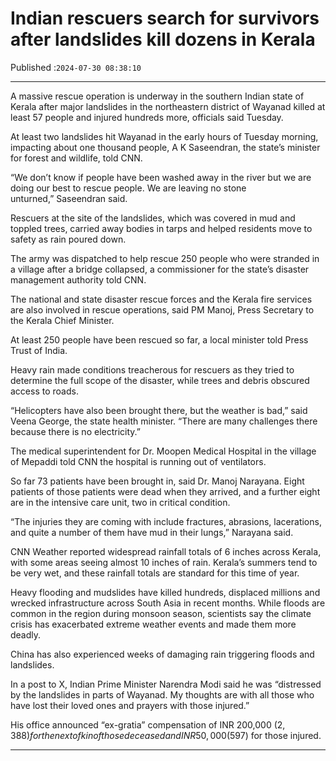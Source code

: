 # Indian rescuers search for survivors after landslides kill dozens in Kerala

Published :`2024-07-30 08:38:10`

---

A massive rescue operation is underway in the southern Indian state of Kerala after major landslides in the northeastern district of Wayanad killed at least 57 people and injured hundreds more, officials said Tuesday.

At least two landslides hit Wayanad in the early hours of Tuesday morning, impacting about one thousand people, A K Saseendran, the state’s minister for forest and wildlife, told CNN.

“We don’t know if people have been washed away in the river but we are doing our best to rescue people. We are leaving no stone unturned,” Saseendran said.

Rescuers at the site of the landslides, which was covered in mud and toppled trees, carried away bodies in tarps and helped residents move to safety as rain poured down.

The army was dispatched to help rescue 250 people who were stranded in a village after a bridge collapsed, a commissioner for the state’s disaster management authority told CNN.

The national and state disaster rescue forces and the Kerala fire services are also involved in rescue operations, said PM Manoj, Press Secretary to the Kerala Chief Minister.

At least 250 people have been rescued so far, a local minister told Press Trust of India.

Heavy rain made conditions treacherous for rescuers as they tried to determine the full scope of the disaster, while trees and debris obscured access to roads.

“Helicopters have also been brought there, but the weather is bad,” said Veena George, the state health minister. “There are many challenges there because there is no electricity.”

The medical superintendent for Dr. Moopen Medical Hospital in the village of Mepaddi told CNN the hospital is running out of ventilators.

So far 73 patients have been brought in, said Dr. Manoj Narayana. Eight patients of those patients were dead when they arrived, and a further eight are in the intensive care unit, two in critical condition.

“The injuries they are coming with include fractures, abrasions, lacerations, and quite a number of them have mud in their lungs,” Narayana said.

CNN Weather reported widespread rainfall totals of 6 inches across Kerala, with some areas seeing almost 10 inches of rain. Kerala’s summers tend to be very wet, and these rainfall totals are standard for this time of year.

Heavy flooding and mudslides have killed hundreds, displaced millions and wrecked infrastructure across South Asia in recent months. While floods are common in the region during monsoon season, scientists say the climate crisis has exacerbated extreme weather events and made them more deadly.

China has also experienced weeks of damaging rain triggering floods and landslides.

In a post to X, Indian Prime Minister Narendra Modi said he was “distressed by the landslides in parts of Wayanad. My thoughts are with all those who have lost their loved ones and prayers with those injured.”

His office announced “ex-gratia” compensation of INR 200,000 ($2,388) for the next of kin of those deceased and INR 50,000 ($597) for those injured.

---

